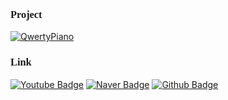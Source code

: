 <link rel="preconnect" href="https://fonts.googleapis.com">
<link rel="preconnect" href="https://fonts.gstatic.com" crossorigin>
<link href="https://fonts.googleapis.com/css2?family=Gaegu&display=swap" rel="stylesheet">

### <span style="font-family: 'Gaegu';"> Project </span>
[![QwertyPiano](https://32dev.github.io/resources/badge/qwertypiano.png)](https://32dev.github.io/qwerty-piano)


### <span style="font-family: 'Gaegu';"> Link </span>
[![Youtube Badge](https://32dev.github.io/resources/badge/youtube.png)](https://www.youtube.com/@32comma)  [![Naver Badge](https://32dev.github.io/resources/badge/blog.png)](https://blog.naver.com/32dev)  [![Github Badge](https://32dev.github.io/resources/badge/github.png)](https://32dev.github.io) 




